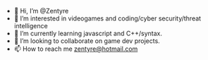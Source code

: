 - 👋 Hi, I’m @Zentyre
- 👀 I’m interested in videogames and coding/cyber security/threat intelligence
- 🌱 I’m currently learning javascript and C++/syntax.
- 💞️ I’m looking to collaborate on game dev projects.
- 📫 How to reach me zentyre@hotmail.com

<!---
Zentyre/Zentyre is a ✨ special ✨ repository because its `README.md` (this file) appears on your GitHub profile.
You can click the Preview link to take a look at your changes.
--->
